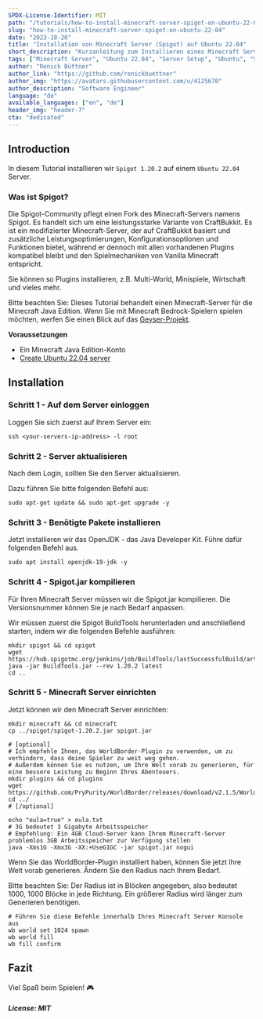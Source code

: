 ```yaml
---
SPDX-License-Identifier: MIT
path: "/tutorials/how-to-install-minecraft-server-spigot-on-ubuntu-22-04"
slug: "how-to-install-minecraft-server-spigot-on-ubuntu-22-04"
date: "2023-10-20"
title: "Installation von Minecraft Server (Spigot) auf Ubuntu 22.04"
short_description: "Kurzanleitung zum Installieren eines Minecraft Servers (Spigot) auf Ubuntu 22.04"
tags: ["Minecraft Server", "Ubuntu 22.04", "Server Setup", "Ubuntu", "Spigot"]
author: "Renick Büttner"
author_link: "https://github.com/renickbuettner"
author_img: "https://avatars.githubusercontent.com/u/4125670"
author_description: "Software Engineer"
language: "de"
available_languages: ["en", "de"]
header_img: "header-7"
cta: "dedicated"
---
```


## Introduction

In diesem Tutorial installieren wir `Spigot 1.20.2` auf einem `Ubuntu 22.04` Server.

### Was ist Spigot?

Die Spigot-Community pflegt einen Fork des Minecraft-Servers namens Spigot. 
Es handelt sich um eine leistungsstarke Variante von CraftBukkit. 
Es ist ein modifizierter Minecraft-Server, der auf CraftBukkit basiert und zusätzliche Leistungsoptimierungen, 
Konfigurationsoptionen und Funktionen bietet, während er dennoch mit allen vorhandenen Plugins kompatibel bleibt und 
den Spielmechaniken von Vanilla Minecraft entspricht.

Sie können so Plugins installieren, z.B. Multi-World, Minispiele, Wirtschaft und vieles mehr.

Bitte beachten Sie: Dieses Tutorial behandelt einen Minecraft-Server für die Minecraft Java Edition. 
Wenn Sie mit Minecraft Bedrock-Spielern spielen möchten, werfen Sie einen Blick auf das [Geyser-Projekt](https://geysermc.org/).


**Voraussetzungen**

* Ein Minecraft Java Edition-Konto
* [Create Ubuntu 22.04 server](https://docs.hetzner.com/cloud/servers/getting-started/creating-a-server/)


## Installation

### Schritt 1 - Auf dem Server einloggen

Loggen Sie sich zuerst auf Ihrem Server ein:

```shell
ssh <your-servers-ip-address> -l root
```

### Schritt 2 - Server aktualisieren

Nach dem Login, sollten Sie den Server aktualisieren.

Dazu führen Sie bitte folgenden Befehl aus:

```shell
sudo apt-get update && sudo apt-get upgrade -y
```

### Schritt 3 - Benötigte Pakete installieren

Jetzt installieren wir das OpenJDK - das Java Developer Kit. Führe dafür folgenden Befehl aus.

```shell
sudo apt install openjdk-19-jdk -y
```

### Schritt 4 - Spigot.jar kompilieren

Für Ihren Minecraft Server müssen wir die Spigot.jar kompilieren. 
Die Versionsnummer können Sie je nach Bedarf anpassen.

Wir müssen zuerst die Spigot BuildTools herunterladen und anschließend starten, 
indem wir die folgenden Befehle ausführen:

```shell
mkdir spigot && cd spigot
wget https://hub.spigotmc.org/jenkins/job/BuildTools/lastSuccessfulBuild/artifact/target/BuildTools.jar
java -jar BuildTools.jar --rev 1.20.2 latest
cd ..
```

### Schritt 5 - Minecraft Server einrichten

Jetzt können wir den Minecraft Server einrichten:

```shell
mkdir minecraft && cd minecraft
cp ../spigot/spigot-1.20.2.jar spigot.jar

# [optional]
# Ich empfehle Ihnen, das WorldBorder-Plugin zu verwenden, um zu verhindern, dass deine Spieler zu weit weg gehen.
# Außerdem können Sie es nutzen, um Ihre Welt vorab zu generieren, für eine bessere Leistung zu Beginn Ihres Abenteuers.
mkdir plugins && cd plugins
wget https://github.com/PryPurity/WorldBorder/releases/download/v2.1.5/WorldBorder.jar
cd ../
# [/optional]

echo "eula=true" > eula.txt
# 3G bedeutet 3 Gigabyte Arbeitsspeicher
# Empfehlung: Ein 4GB Cloud-Server kann Ihrem Minecraft-Server problemlos 3GB Arbeitsspeicher zur Verfügung stellen
java -Xms1G -Xmx3G -XX:+UseG1GC -jar spigot.jar nogui
```

Wenn Sie das WorldBorder-Plugin installiert haben, können Sie jetzt Ihre Welt vorab generieren. 
Ändern Sie den Radius nach Ihrem Bedarf. 

Bitte beachten Sie: Der Radius ist in Blöcken angegeben, also bedeutet 1000, 1000 Blöcke in jede Richtung. 
Ein größerer Radius wird länger zum Generieren benötigen.

```shell
# Führen Sie diese Befehle innerhalb Ihres Minecraft Server Konsole aus
wb world set 1024 spawn
wb world fill
wb fill confirm
```

## Fazit

Viel Spaß beim Spielen! 🎮

##### License: MIT

<!--

Contributor's Certificate of Origin

By making a contribution to this project, I certify that:

(a) The contribution was created in whole or in part by me and I have
    the right to submit it under the license indicated in the file; or

(b) The contribution is based upon previous work that, to the best of my
    knowledge, is covered under an appropriate license and I have the
    right under that license to submit that work with modifications,
    whether created in whole or in part by me, under the same license
    (unless I am permitted to submit under a different license), as
    indicated in the file; or

(c) The contribution was provided directly to me by some other person
    who certified (a), (b) or (c) and I have not modified it.

(d) I understand and agree that this project and the contribution are
    public and that a record of the contribution (including all personal
    information I submit with it, including my sign-off) is maintained
    indefinitely and may be redistributed consistent with this project
    or the license(s) involved.

Signed-off-by: Renick Büttner (complains@renick.io)

-->
